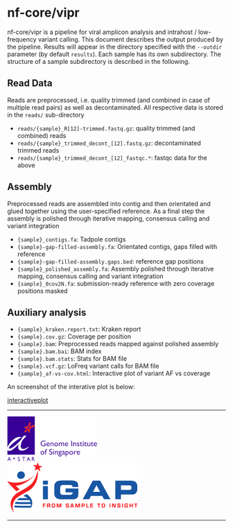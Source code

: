 # nf-core/vipr

nf-core/vipr is a pipeline for viral amplicon analysis and intrahost /
low-frequency variant calling. This document describes the output
produced by the pipeline. Results will appear in the directory
specified with the `--outdir` parameter (by default `results`). Each
sample has its own subdirectory. The structure of a sample
subdirectory is described in the following.


## Read Data

Reads are preprocessed, i.e. quality trimmed (and combined in case of
multiple read pairs) as well as decontaminated. All respective data is
stored in the `reads/` sub-directory


- `reads/{sample}_R[12]-trimmed.fastq.gz`: quality trimmed (and combined) reads
- `reads/{sample}_trimmed_decont_[12].fastq.gz`: decontaminated
  trimmed reads
- `reads/{sample}_trimmed_decont_[12]_fastqc.*`: fastqc data for the
  above

## Assembly

Preprocessed reads are assembled into contig and then orientated and
glued together using the user-specified reference. As a final step the
assembly is polished through iterative mapping, consensus calling and
variant integration

- `{sample}_contigs.fa`: Tadpole contigs
- `{sample}-gap-filled-assembly.fa`: Orientated contigs, gaps filled
  with reference
- `{sample}-gap-filled-assembly.gaps.bed`: reference gap positions
- `{sample}_polished_assembly.fa`: Assembly polished through iterative
  mapping, consensus calling and variant integration
- `{sample}_0cov2N.fa`: submission-ready reference with zero coverage
  positions masked

## Auxiliary analysis

- `{sample}_kraken.report.txt`: Kraken report
- `{sample}.cov.gz`: Coverage per position
- `{sample}.bam`: Preprocessed reads mapped against polished assembly
- `{sample}.bam.bai`: BAM index
- `{sample}.bam.stats`: Stats for BAM file
- `{sample}.vcf.gz`: LoFreq variant calls for BAM file
- `{sample}_af-vs-cov.html`: Interactive plot of variant AF vs coverage

An screenshot of the interative plot is below:

[interactiveplot](images/interactive-plot.png)


---

[![Genome Institue of Singapore](images/gis_logo.png)](https://www.a-star.edu.sg/gis/)
[![iGap](images/igap_logo.png)](http://www.igap.io//)

---

